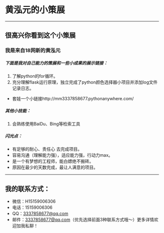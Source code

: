 # 黄泓元的小策展

------------


## 很高兴你看到这个小策展

### 我是来自18网新的黄泓元

##### 下面是我对自己能力的策展和一些小成果的展示链接：

1. 了解python的for循环。
1. 充分理解flask运行原理，独立完成了python颜色选择器小项目并添加log文件记录日志。
- 套娃一个小链接http://mm3337858677.pythonanywhere.com/

##### 其他小技能：
1. 会熟练使用BaiDu、Bing等检索工具

##### 闪光点：
-  有足够的耐心、责任心 去完成项目。
- 容易沟通（理解能力强），适应能力强，行动力max。
-  是一个有梦想的工程师，能白嫖绝不搬砖。
-  原因在最少的天数完成，最让人满意的项目。

------------


## 我的联系方式：
- 微信：H15159006306
- 电话：15159006306
- QQ：3337858677@qq.com
- 邮件：3337858677@qq.com（优先选择前面3种联系方式哦〜）更多详情欢迎加我私聊！
